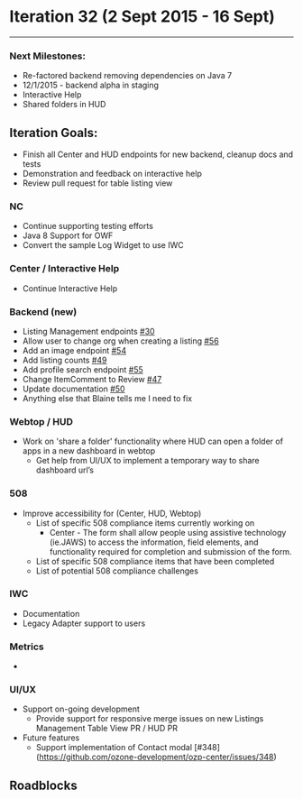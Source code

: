 # Iteration 32 (2 Sept 2015 - 16 Sept)

*** 
### Next Milestones:
* Re-factored backend removing dependencies on Java 7
* 12/1/2015 - backend alpha in staging  
* Interactive Help
* Shared folders in HUD

## Iteration Goals:
* Finish all Center and HUD endpoints for new backend, cleanup docs and tests
* Demonstration and feedback on interactive help
* Review pull request for table listing view

### NC
* Continue supporting testing efforts
* Java 8 Support for OWF
* Convert the sample Log Widget to use IWC

### Center / Interactive Help
* Continue Interactive Help

### Backend (new)
* Listing Management endpoints [#30](https://github.com/ozone-development/ozp-backend/issues/30)
* Allow user to change org when creating a listing [#56](https://github.com/ozone-development/ozp-backend/issues/56)
* Add an image endpoint [#54](https://github.com/ozone-development/ozp-backend/issues/54)
* Add listing counts [#49](https://github.com/ozone-development/ozp-backend/issues/49)
* Add profile search endpoint [#55](https://github.com/ozone-development/ozp-backend/issues/55)
* Change ItemComment to Review [#47](https://github.com/ozone-development/ozp-backend/issues/47)
* Update documentation [#50](https://github.com/ozone-development/ozp-backend/issues/50)
* Anything else that Blaine tells me I need to fix


### Webtop / HUD
* Work on 'share a folder' functionality where HUD can open a folder of apps in a new dashboard in webtop 
  * Get help from UI/UX to implement a temporary way to share dashboard url’s

### 508
* Improve accessibility for (Center, HUD, Webtop)
  * List of specific 508 compliance items currently working on
    * Center - The form shall allow people using assistive technology (ie.JAWS) to access the information, field elements, and functionality required for completion and submission of the form. 
  * List of specific 508 compliance items that have been completed
  * List of potential 508 compliance challenges

### IWC
* Documentation
* Legacy Adapter support to users

### Metrics
* 

### UI/UX
* Support on-going development
  * Provide support for responsive merge issues on new Listings Management Table View PR / HUD PR
* Future features
  * Support implementation of Contact modal [#348] (https://github.com/ozone-development/ozp-center/issues/348)
  
## Roadblocks